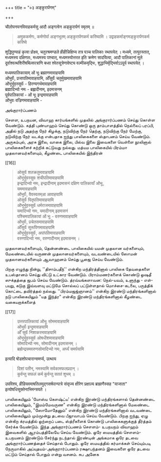 +++
title = "०३ अङ्कुरार्पणम्"

+++

चौलोपनयनविवाहकर्मसु आदौ अङ्गत्वेन अङ्कुरार्पणं स्मृतम् ॥ 

> अमुककर्मणः, कर्मणोर्वा अङ्गभूतम् अङ्कुरार्पणकर्म करिष्यामि । उद्वाहकर्माङ्गमङ्कुरार्पणकर्म करिष्ये 

शुद्धिपुण्याहं कृत्वा प्रोक्ष्य, चतुरश्रमण्डले व्रीहीन्निक्षिप्य तत्र पञ्च पालिकाः स्थापयेत् । मध्यमे, तत्पुरस्तात्, मध्यमस्य दक्षिणतः, मध्यमस्य पश्चात्, मध्यमस्योत्तरत इति क्रमेण सादयित्वा, आदौ पालिकानां मूले दूर्वाश्वत्थशिरीषबिल्वपत्राणि बध्वा श्वेतसूत्रेणावेष्ट्य वल्मीकमृद्भिः, शुद्धाभिर्मृद्भिर्वाऽऽपूर्य स्थापयेत् ।

मध्यमपालिकायाम् ओं भूः ब्रह्माणमावाहयामि  
ओंभुवःँ, प्रजापतिमावाहयामि, ओँसुवःँ चतुर्मुखमावाहयामि  
ओंभूर्भुव॒स्सुवॅः - हिरण्यगर्भमावाहयामि  
ब्रह्मादिभ्यो नमः - ब्रह्लादीनाम्, इदमासनम्  
पूर्वपालिकायां - ओं भूः इन्द्रमावाहयामि  
ओंभुवः वज्रिणमावाहयामि -

அங்குரார்ப்பணம்

செளள, உபநயன, விவாஹ கார்யங்களில் முதலில் அங்குரார்ப்பணம் செய்து கொள்ள வேண்டும். சுத்தி புண்யாஹம் செய்து கொண்டு ஒரு தாம்பாளத்தில் நெல்லைப் பரப்பி, அதில் நடு அதற்கு நேர் கிழக்கு, நடுவிற்கு நேர் தெற்கு, நடுவிற்கு நேர் மேற்கு, நடுவிற்கு நேர் வடக்கு என்பதாக ஐந்து பாலிகைகளை ஸ்தாபனம் செய்ய வேண்டும். அருகம்புல், அரசு இலை, வாகை இலை, பில்வ இலை இவைகளை வெள்ளை நூலினால் பாலிகைகளைச் சுற்றிக் கட்டுவது நல்லது. மத்யம பாலிகையில் பிரம்மா முதலானவர்களையும், கீழண்டை பாலிகையில் இந்திரன்

[[16]]

> ओसुवॅः शतक्रतुमावाहयामि  
ओंभूर्भुवस्सुवः शचीपतिमावाहयामि  
इन्द्रादिभ्यो नमः, इन्द्रादीनाम् इदमासनं दक्षिण पालिकायाँ ओंभूः,  
यममावाहयामि  
ओंभुवःँ, वैवस्वतम्आ आवाहयामि  
ओसुवःँ पितृपतिमावाहयामि  
ओंभूर्भुव॒स्सुवॅः धर्मराजमावाहयामि  
यमादिभ्यो नमः, यमादीनाम् इदमासनं  
पश्चिमपालिकायां ओं भूः - वरुणमावाहयामि  
ओंभुवःँ, प्रचेतसमावाहयामि  
ओँसुवॅः सुरूपिणमावाहयामि  
ओंभूर्भुव॒स्सुवॅः, अपांपतिमावाहयामि  
वरुणादिभ्यो नमः, वरुणादीनाम् इदमासनम् ।

முதலானவர்களையும், தென்னண்டை பாலிகையில் யமன் முதலான வர்களையும், மேலண்டையில் வருணன் முதலானவர்களையும், வடவண்டையில் ஸோமன் முதலானவர்களையும் ஆவாஹனம் செய்து பூஜை செய்ய வேண்டும்.

பிறகு எழுந்து நின்று, ''திசாம்பதீந்'' என்கிற மந்திரத்தினால் பாலிகை தேவதைகளை உபஸ்தானம் செய்து விட்டு உட்கார வேண்டும். பிராம்மணர்களைக் கொண்டு ஓஷதீ ஸுக்தத்தை ஜபம் செய்ய வேண்டும். த்ரவ்யங்களாவன: நெல்-யவம், உளுந்து - எள்-பயறு, கடுகு இவ்வளவு மட்டுமே சொல்லப் பட்டுள்ளதால் மொச்சை-கடலை, பருத்திக் கொட்டை தவிர்த்தல் நல்லது. ''பிரம்மஜஜ்ஞானம்'' என்கிற இரண்டு மந்திரங்களினால் நடு பாலிகையிலும் "யத இந்த்ர" என்கிற இரண்டு மந்திரங்களினால் கீழண்டை வகையறாக்களைத்

[[17]]

> उत्तरपालिकायां ओंभूः सोममावाहयामि  
ओंभुवःँ इन्दुमावाहयामि  
ओँ सुवॅः निशाकरमावाहयामि  
ओंभूर्भुव॒स्सुवॅः ओषधीशमावाहयामि  
सोमादिभ्यो नमः, सोमादीनाम् इदमासनम् ।  
ब्रह्मेन्द्रयमवरुणसोमादिभ्यो नमः, अर्घ्यं समर्पयामि 

इत्यादि षोडशोपचारान्समर्प्य, उत्थाय 

> दिशां पतीन्, नमस्यामि सर्वकामफलप्रदान् ।  
कुर्वन्तु सफलं कर्म कुर्वन्तु सततं शुभम् ॥ 

उपविश्य, व्रीहियवमाषतिलमुद्गसर्षपान्पात्रे संसृज्य क्षीरेण प्रक्षाल्य ब्राह्मणैस्सह "याजाता" इत्योषधिसूक्तेनाभिमन्त्रयते ।

பாலிகையிலும் 'யோஸ்ய கௌஷ்ட்ய' என்கிற இரண்டு மந்திரங்களால் தென்னண்டை பாலிகையிலும், "இமம்மேவருண" என்கிற இரண்டு மந்திரங்களினால் மேலண்டை பாலிகையிலும், "ஸோமோதேனும்” என்கிற இரண்டு மந்திரங்களினால் வடவண்டை பாலிகையிலும் மும்மூன்று தடவை பீஜாவாபம் செய்ய வேண்டும். பிறகு ஐந்து, ஏழு என்கிற க்ரமத்தில் ஒற்றைப் படை ஸ்த்ரீகளைக் கொண்டு பாலிகைகளுக்குத் தீர்த்தம் சேர்க்க வேண்டும். இந்த அங்குரார்ப்பணம் சௌளம்- உபநயநம் விவாஹம் இவைகளில் ஆரம்பத்திலேயே செய்ய வேண்டும். ஒரே ஸமயத்தில் சௌளம்-உபநயனம் இரண்டும் சேர்ந்து நடந்தால் இரண்டின் அங்கமாக ஒரே தடவை அங்குரார்ப்பணத்தைச் செய்தால் போதும். ஒரே ஸமயத்தில் கர்மாக்கள் செய்யும்படி நேருமாகில் அப்யுதயம்-அங்குரார்ப்பணம் ரக்ஷாபந்தனம் இவைகளை ஒரே தடவை மட்டும் செய்தால் போதும் என்று வசனம். சுப அனேக

